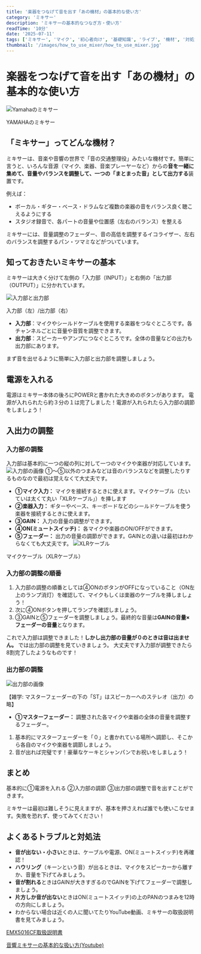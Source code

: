 ```yaml
---
title: '楽器をつなげて音を出す「あの機材」の基本的な使い方'
category: 'ミキサー'
description: 'ミキサーの基本的なつなぎ方・使い方'
readTime: '10分'
date: '2025-07-11'
tags: ['ミキサー', 'マイク', '初心者向け', '基礎知識', 'ライブ', '機材', '対処法']
thumbnail: '/images/how_to_use_mixer/how_to_use_mixer.jpg'
---
```


# 楽器をつなげて音を出す「あの機材」の基本的な使い方

![Yamahaのミキサー](/images/how_to_use_mixer/how_to_use_mixer.jpg)

<div className='sidenote'>YAMAHAのミキサー</div>

## 「ミキサー」ってどんな機材？
ミキサーは、音楽や音響の世界で「音の交通整理役」みたいな機材です。簡単に言うと、いろんな音源（マイク、楽器、音楽プレーヤーなど）からの**音を一緒に集めて、音量やバランスを調整して、一つの「まとまった音」として出力する**装置です。

例えば：
- ボーカル・ギター・ベース・ドラムなど複数の楽器の音をバランス良く聴こえるようにする
- スタジオ録音で、各パートの音量や位置感（左右のバランス）を整える

ミキサーには、音量調整のフェーダー、音の高低を調整するイコライザー、左右のバランスを調整するパン・ツマミなどがついています。

## 知っておきたいミキサーの基本
ミキサーは大きく分けて左側の「入力部（INPUT）」と右側の「出力部（OUTPUT）」に分かれています。

![入力部と出力部](/images/how_to_use_mixer/io.png)
<div className='sidenote'>入力部（左）/出力部（右）</div>

- **入力部**：マイクやシールドケーブルを使用する楽器をつなぐところです。各チャンネルごとに音量や音質を調整できます。
- **出力部**：スピーカーやアンプにつなぐところです。全体の音量などの出力も出力部にあります。

まず音を出せるように簡単に入力部と出力部を調整しましょう。

## 電源を入れる
電源はミキサー本体の後ろにPOWERと書かれた大きめのボタンがあります。
電源が入れられたら約３分の１は完了しました！電源が入れられたら入力部の調節をしましょう！

## 入出力の調整

### 入力部の調整
入力部は基本的に一つの縦の列に対して一つのマイクや楽器が対応しています。
![入力部の画像](/images/how_to_use_mixer/input.png)
①～⑤以外のつまみなどは音のバランスなどを調整したりするものなので最初は覚えなくて大丈夫です。
- **①マイク入力：** マイクを接続するときに使えます。マイクケーブル（たいていは太くて丸い「XLRケーブル」）を挿します
- **②楽器入力：** ギターやベース、キーボードなどのシールドケーブルを使う楽器を接続するときに使えます。
- **③GAIN：** 入力の音量の調整ができます。
- **④ON(ミュートスイッチ)：** 各マイクや楽器のON/OFFができます。
- **⑤フェーダー：** 出力の音量の調節ができます。GAINとの違いは最初はわからなくても大丈夫です。
![XLRケーブル](/images/how_to_use_mixer/XLRCable.jpg)
<div className='sidenote'>マイクケーブル（XLRケーブル）</div>


### 入力部の調整の順番
1. 入力部の調整の順番としては④ONのボタンがOFFになっていること（ON左上のランプ消灯）を確認して、マイクもしくは楽器のケーブルを挿しましょう！
1. 次に④ONボタンを押してランプを確認しましょう。
1. ③GAINと⑤フェーダーを調整しましょう。最終的な音量は**GAINの音量×フェーダーの音量**となります。

これで入力部は調整できました！**しかし出力部の音量が０のときは音は出ません。** では出力部の調整を見ていきましょう。
大丈夫です入力部が調整できたら8割完了したようなものです！

### 出力部の調整
![出力部の画像](/images/how_to_use_mixer/output.png)
<div className='sidenote'>【雑学: マスターフェーダーの下の「ST」はスピーカーへのステレオ（出力）の略】</div>

- **①マスターフェーダー：** 調整された各マイクや楽器の全体の音量を調整するフェーダー。
1. 基本的にマスターフェーダーを「０」と書かれている場所へ調節し、そこから各自のマイクや楽器を調節しましょう。
1. 音が出れば完璧です！豪華なケーキとシャンパンでお祝いをしましょう！


## まとめ
基本的に①電源を入れる ②入力部の調節 ③出力部の調整で音を出すことができます。

ミキサーは最初は難しそうに見えますが、基本を押さえれば誰でも使いこなせます。失敗を恐れず、使ってみてください！

## よくあるトラブルと対処法

- **音が出ない・小さい**ときは、ケーブルや電源、ON(ミュートスイッチ)を再確認！
- **ハウリング**（キーンという音）が出るときは、マイクをスピーカーから離すか、音量を下げてみましょう。
- **音が割れる**ときはGAINが大きすぎるのでGAINを下げてフェーダーで調整しましょう。
- **片方しか音が出ない**ときはON(ミュートスイッチ)の上のPANのつまみを12時の方向にしましょう。
- わからない場合は近くの人に聞いてたりYouTube動画、ミキサーの取扱説明書を見てみましょう。

[EMX5016CF取扱説明書](https://jp.yamaha.com/files/download/other_assets/3/322663/emx5016cf_ja_om_e0.pdf)

[音響ミキサーの基本的な扱い方(Youtube)](https://www.youtube.com/embed/VEPXzsQUufA)